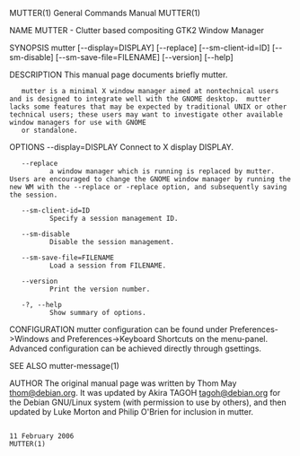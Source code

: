 MUTTER(1)                                                                                                                                       General Commands Manual                                                                                                                                       MUTTER(1)

NAME
       MUTTER - Clutter based compositing GTK2 Window Manager

SYNOPSIS
       mutter [--display=DISPLAY] [--replace] [--sm-client-id=ID] [--sm-disable] [--sm-save-file=FILENAME] [--version] [--help]

DESCRIPTION
       This manual page documents briefly mutter.

       mutter is a minimal X window manager aimed at nontechnical users and is designed to integrate well with the GNOME desktop.  mutter lacks some features that may be expected by traditional UNIX or other technical users; these users may want to investigate other available window managers for use with GNOME
       or standalone.

OPTIONS
       --display=DISPLAY
              Connect to X display DISPLAY.

       --replace
              a window manager which is running is replaced by mutter.  Users are encouraged to change the GNOME window manager by running the new WM with the --replace or -replace option, and subsequently saving the session.

       --sm-client-id=ID
              Specify a session management ID.

       --sm-disable
              Disable the session management.

       --sm-save-file=FILENAME
              Load a session from FILENAME.

       --version
              Print the version number.

       -?, --help
              Show summary of options.

CONFIGURATION
       mutter configuration can be found under Preferences->Windows and Preferences->Keyboard Shortcuts on the menu-panel. Advanced configuration can be achieved directly through gsettings.

SEE ALSO
       mutter-message(1)

AUTHOR
       The original manual page was written by Thom May <thom@debian.org>.  It was updated by Akira TAGOH <tagoh@debian.org> for the Debian GNU/Linux system (with permission to use by others), and then updated by Luke Morton and Philip O'Brien for inclusion in mutter.

                                                                                                                                                    11 February 2006                                                                                                                                          MUTTER(1)

